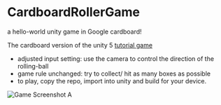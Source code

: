 # CardboardRollerGame
a hello-world unity game in Google cardboard!

The cardboard version of the unity 5 [tutorial game](https://unity3d.com/learn/tutorials/projects/roll-ball-tutorial) 

* adjusted input setting: use the camera to control the direction of the rolling-ball
* game rule unchanged: try to collect/ hit as many boxes as possible 
* to play, copy the repo, import into unity and build for your device.

![Game Screenshot A](https://drive.google.com/file/d/0BwRASkt_ViDaQzhkNGxVUE9YVDA/view?usp=sharing)

